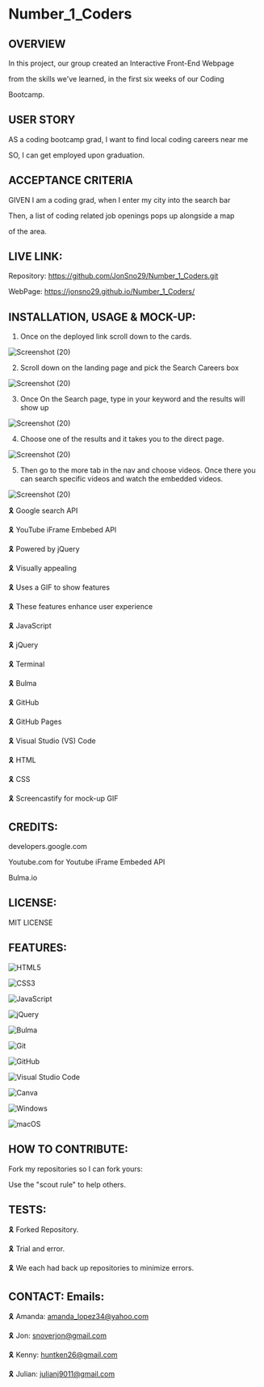 # Number_1_Coders

## OVERVIEW

In this project, our group created an Interactive Front-End Webpage

from the skills we've learned, in the first six weeks of our Coding

Bootcamp.

## USER STORY

AS a coding bootcamp grad, I want to find local coding careers near me

SO, I can get employed upon graduation.

## ACCEPTANCE CRITERIA

GIVEN I am a coding grad, when I enter my city into the search bar

Then, a list of coding related job openings pops up alongside a map

of the area.

## LIVE LINK:

Repository: https://github.com/JonSno29/Number_1_Coders.git

WebPage: https://jonsno29.github.io/Number_1_Coders/

## INSTALLATION, USAGE & MOCK-UP:

1. Once on the deployed link scroll down to the cards.  

![Screenshot (20)](assets/images/Screenshot1.png)

2. Scroll down on the landing page and pick the Search Careers box 

![Screenshot (20)](assets/images/Screenshot2.png)

3. Once On the Search page, type in your keyword and the results will show up

![Screenshot (20)](assets/images/Screenshot3.png)

4. Choose one of the results and it takes you to the direct page.

![Screenshot (20)](assets/images/Screenshot4.png)

5. Then go to the more tab in the nav and choose videos. Once there you can search specific videos and watch the embedded videos.

![Screenshot (20)](assets/images/Screenshot5.png)

🎗 Google search API

🎗 YouTube iFrame Embebed API

🎗 Powered by jQuery

🎗 Visually appealing

🎗 Uses a GIF to show features

🎗 These features enhance user experience

🎗 JavaScript

🎗 jQuery

🎗 Terminal

🎗 Bulma

🎗 GitHub

🎗 GitHub Pages

🎗 Visual Studio (VS) Code

🎗 HTML

🎗 CSS

🎗 Screencastify for mock-up GIF

## CREDITS:

developers.google.com

Youtube.com for Youtube iFrame Embeded API

Bulma.io

## LICENSE:

MIT LICENSE

## FEATURES:

![HTML5](https://img.shields.io/badge/html5-%23E34F26.svg?style=for-the-badge&logo=html5&logoColor=white)

![CSS3](https://img.shields.io/badge/css3-%231572B6.svg?style=for-the-badge&logo=css3&logoColor=white)

![JavaScript](https://img.shields.io/badge/javascript-%23323330.svg?style=for-the-badge&logo=javascript&logoColor=%23F7DF1E)

![jQuery](https://img.shields.io/badge/jquery-%230769AD.svg?style=for-the-badge&logo=jquery&logoColor=white)

![Bulma](https://img.shields.io/badge/bulma-00D0B1?style=for-the-badge&logo=bulma&logoColor=white)

![Git](https://img.shields.io/badge/git-%23F05033.svg?style=for-the-badge&logo=git&logoColor=white)

![GitHub](https://img.shields.io/badge/github-%23121011.svg?style=for-the-badge&logo=github&logoColor=white)

![Visual Studio Code](https://img.shields.io/badge/Visual%20Studio%20Code-0078d7.svg?style=for-the-badge&logo=visual-studio-code&logoColor=white)

![Canva](https://img.shields.io/badge/Canva-%2300C4CC.svg?style=for-the-badge&logo=Canva&logoColor=white)

![Windows](https://img.shields.io/badge/Windows-0078D6?style=for-the-badge&logo=windows&logoColor=white)

![macOS](https://img.shields.io/badge/mac%20os-000000?style=for-the-badge&logo=macos&logoColor=F0F0F0)

## HOW TO CONTRIBUTE:

Fork my repositories so I can fork yours:

Use the "scout rule" to help others.

## TESTS:

🎗 Forked Repository.

🎗 Trial and error.

🎗 We each had back up repositories to minimize errors.

## CONTACT: Emails:

🎗 Amanda: amanda_lopez34@yahoo.com

🎗 Jon: snoverjon@gmail.com

🎗 Kenny: huntken26@gmail.com

🎗 Julian: julianj9011@gmail.com
